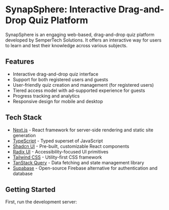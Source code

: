# SynapSphere: Interactive Drag-and-Drop Quiz Platform

SynapSphere is an engaging web-based, drag-and-drop quiz platform developed by SemperTech Solutions. It offers an interactive way for users to learn and test their knowledge across various subjects.

## Features

- Interactive drag-and-drop quiz interface
- Support for both registered users and guests
- User-friendly quiz creation and management (for registered users)
- Tiered access model with ad-supported experience for guests
- Progress tracking and analytics
- Responsive design for mobile and desktop

## Tech Stack

- [Next.js](https://nextjs.org) - React framework for server-side rendering and static site generation
- [TypeScript](https://www.typescriptlang.org/) - Typed superset of JavaScript
- [Shadcn UI](https://ui.shadcn.com/) - Pre-built, customizable React components
- [Radix UI](https://www.radix-ui.com/) - Accessibility-focused UI primitives
- [Tailwind CSS](https://tailwindcss.com/) - Utility-first CSS framework
- [TanStack Query](https://tanstack.com/query/latest) - Data fetching and state management library
- [Supabase](https://supabase.com/) - Open-source Firebase alternative for authentication and database

## Getting Started

First, run the development server:
